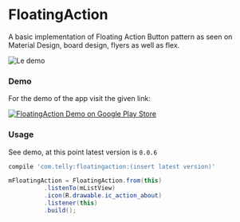 FloatingAction
==============

A basic implementation of Floating Action Button pattern as seen on Material Design, board design, flyers as well as flex.

![Le demo](http://i.imgur.com/Z0nTwvj.gif)

### Demo

For the demo of the app visit the given link:

[![FloatingAction Demo on Google Play Store](http://developer.android.com/images/brand/en_generic_rgb_wo_60.png)](https://play.google.com/store/apps/details?id=com.telly.floatingaction.demo)

### Usage

See demo, at this point latest version is `0.0.6`

```groovy
compile 'com.telly:floatingaction:(insert latest version)'
```

```java
mFloatingAction = FloatingAction.from(this)
          .listenTo(mListView)
          .icon(R.drawable.ic_action_about)
          .listener(this)
          .build();
```
